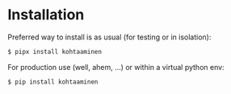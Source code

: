 # Installation

Preferred way to install is as usual (for testing or in isolation):

```bash
$ pipx install kohtaaminen
```

For production use (well, ahem, ...) or within a virtual python env:

```bash
$ pip install kohtaaminen
```

